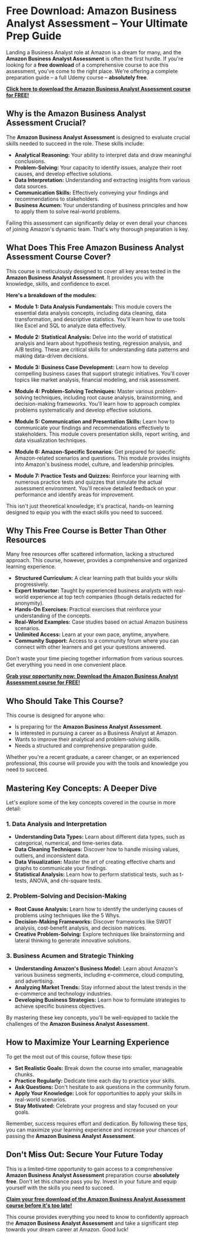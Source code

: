 # Free Download: Amazon Business Analyst Assessment – Your Ultimate Prep Guide

Landing a Business Analyst role at Amazon is a dream for many, and the **Amazon Business Analyst Assessment** is often the first hurdle. If you're looking for a **free download** of a comprehensive course to ace this assessment, you've come to the right place. We're offering a complete preparation guide – a full Udemy course – **absolutely free**.

[**Click here to download the Amazon Business Analyst Assessment course for FREE!**](https://udemywork.com/amazon-business-analyst-assessment)

## Why is the Amazon Business Analyst Assessment Crucial?

The **Amazon Business Analyst Assessment** is designed to evaluate crucial skills needed to succeed in the role. These skills include:

*   **Analytical Reasoning:** Your ability to interpret data and draw meaningful conclusions.
*   **Problem-Solving:** Your capacity to identify issues, analyze their root causes, and develop effective solutions.
*   **Data Interpretation:** Understanding and extracting insights from various data sources.
*   **Communication Skills:**  Effectively conveying your findings and recommendations to stakeholders.
*   **Business Acumen:** Your understanding of business principles and how to apply them to solve real-world problems.

Failing this assessment can significantly delay or even derail your chances of joining Amazon's dynamic team.  That's why thorough preparation is key.

## What Does This Free Amazon Business Analyst Assessment Course Cover?

This course is meticulously designed to cover all key areas tested in the **Amazon Business Analyst Assessment**. It provides you with the knowledge, skills, and confidence to excel.

**Here's a breakdown of the modules:**

*   **Module 1: Data Analysis Fundamentals:** This module covers the essential data analysis concepts, including data cleaning, data transformation, and descriptive statistics. You'll learn how to use tools like Excel and SQL to analyze data effectively.

*   **Module 2: Statistical Analysis:** Delve into the world of statistical analysis and learn about hypothesis testing, regression analysis, and A/B testing. These are critical skills for understanding data patterns and making data-driven decisions.

*   **Module 3: Business Case Development:**  Learn how to develop compelling business cases that support strategic initiatives. You'll cover topics like market analysis, financial modeling, and risk assessment.

*   **Module 4: Problem-Solving Techniques:** Master various problem-solving techniques, including root cause analysis, brainstorming, and decision-making frameworks. You'll learn how to approach complex problems systematically and develop effective solutions.

*   **Module 5: Communication and Presentation Skills:** Learn how to communicate your findings and recommendations effectively to stakeholders. This module covers presentation skills, report writing, and data visualization techniques.

*   **Module 6: Amazon-Specific Scenarios:** Get prepared for specific Amazon-related scenarios and questions. This module provides insights into Amazon's business model, culture, and leadership principles.

*   **Module 7: Practice Tests and Quizzes:** Reinforce your learning with numerous practice tests and quizzes that simulate the actual assessment environment. You'll receive detailed feedback on your performance and identify areas for improvement.

This isn't just theoretical knowledge; it's practical, hands-on learning designed to equip you with the exact skills you need to succeed.

## Why This Free Course is Better Than Other Resources

Many free resources offer scattered information, lacking a structured approach. This course, however, provides a comprehensive and organized learning experience.

*   **Structured Curriculum:** A clear learning path that builds your skills progressively.
*   **Expert Instructor:** Taught by experienced business analysts with real-world experience at top tech companies (though details redacted for anonymity).
*   **Hands-On Exercises:** Practical exercises that reinforce your understanding of the concepts.
*   **Real-World Examples:** Case studies based on actual Amazon business scenarios.
*   **Unlimited Access:** Learn at your own pace, anytime, anywhere.
*   **Community Support:** Access to a community forum where you can connect with other learners and get your questions answered.

Don't waste your time piecing together information from various sources. Get everything you need in one convenient place.

[**Grab your opportunity now: Download the Amazon Business Analyst Assessment course for FREE!**](https://udemywork.com/amazon-business-analyst-assessment)

## Who Should Take This Course?

This course is designed for anyone who:

*   Is preparing for the **Amazon Business Analyst Assessment**.
*   Is interested in pursuing a career as a Business Analyst at Amazon.
*   Wants to improve their analytical and problem-solving skills.
*   Needs a structured and comprehensive preparation guide.

Whether you're a recent graduate, a career changer, or an experienced professional, this course will provide you with the tools and knowledge you need to succeed.

## Mastering Key Concepts: A Deeper Dive

Let's explore some of the key concepts covered in the course in more detail:

### 1. Data Analysis and Interpretation

*   **Understanding Data Types:** Learn about different data types, such as categorical, numerical, and time-series data.
*   **Data Cleaning Techniques:** Discover how to handle missing values, outliers, and inconsistent data.
*   **Data Visualization:** Master the art of creating effective charts and graphs to communicate your findings.
*   **Statistical Analysis:** Learn how to perform statistical tests, such as t-tests, ANOVA, and chi-square tests.

### 2. Problem-Solving and Decision-Making

*   **Root Cause Analysis:** Learn how to identify the underlying causes of problems using techniques like the 5 Whys.
*   **Decision-Making Frameworks:** Discover frameworks like SWOT analysis, cost-benefit analysis, and decision matrices.
*   **Creative Problem-Solving:** Explore techniques like brainstorming and lateral thinking to generate innovative solutions.

### 3. Business Acumen and Strategic Thinking

*   **Understanding Amazon's Business Model:** Learn about Amazon's various business segments, including e-commerce, cloud computing, and advertising.
*   **Analyzing Market Trends:** Stay informed about the latest trends in the e-commerce and technology industries.
*   **Developing Business Strategies:** Learn how to formulate strategies to achieve specific business objectives.

By mastering these key concepts, you'll be well-equipped to tackle the challenges of the **Amazon Business Analyst Assessment**.

##  How to Maximize Your Learning Experience

To get the most out of this course, follow these tips:

*   **Set Realistic Goals:** Break down the course into smaller, manageable chunks.
*   **Practice Regularly:** Dedicate time each day to practice your skills.
*   **Ask Questions:** Don't hesitate to ask questions in the community forum.
*   **Apply Your Knowledge:** Look for opportunities to apply your skills in real-world scenarios.
*   **Stay Motivated:** Celebrate your progress and stay focused on your goals.

Remember, success requires effort and dedication. By following these tips, you can maximize your learning experience and increase your chances of passing the **Amazon Business Analyst Assessment**.

## Don't Miss Out: Secure Your Future Today

This is a limited-time opportunity to gain access to a comprehensive **Amazon Business Analyst Assessment** preparation course **absolutely free**. Don't let this chance pass you by. Invest in your future and equip yourself with the skills you need to succeed.

[**Claim your free download of the Amazon Business Analyst Assessment course before it's too late!**](https://udemywork.com/amazon-business-analyst-assessment)

This course provides everything you need to know to confidently approach the **Amazon Business Analyst Assessment** and take a significant step towards your dream career at Amazon. Good luck!
